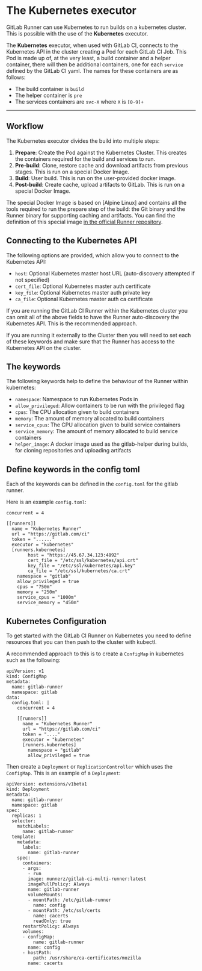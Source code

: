 # The Kubernetes executor

GitLab Runner can use Kubernetes to run builds on a kubernetes cluster. This is
possible with the use of the **Kubernetes** executor.

The **Kubernetes** executor, when used with GitLab CI, connects to the Kubernetes
API in the cluster creating a Pod for each GitLab CI Job. This Pod is made
up of, at the very least, a build container and a helper container, there will
then be additional containers, one for each `service` defined by the GitLab CI
yaml. The names for these containers are as follows:

- The build container is `build`
- The helper container is `pre`
- The services containers are `svc-X` where `X` is `[0-9]+`

---

<!-- START doctoc generated TOC please keep comment here to allow auto update -->
<!-- DON'T EDIT THIS SECTION, INSTEAD RE-RUN doctoc TO UPDATE -->

<!-- END doctoc generated TOC please keep comment here to allow auto update -->

## Workflow

The Kubernetes executor divides the build into multiple steps:

1. **Prepare**: Create the Pod against the Kubernetes Cluster.
	This creates the containers required for the build and services to run.
1. **Pre-build**: Clone, restore cache and download artifacts from previous
   stages. This is run on a special Docker Image.
1. **Build**: User build. This is run on the user-provided docker image.
1. **Post-build**: Create cache, upload artifacts to GitLab. This is run on
   a special Docker Image.

The special Docker Image is based on [Alpine Linux] and contains all the tools
required to run the prepare step of the build: the Git binary and the Runner
binary for supporting caching and artifacts. You can find the definition of
this special image [in the official Runner repository][special-build].

## Connecting to the Kubernetes API

The following options are provided, which allow you to connect to the Kubernetes API:

- `host`: Optional Kubernetes master host URL (auto-discovery attempted if not specified)
- `cert_file`: Optional Kubernetes master auth certificate
- `key_file`: Optional Kubernetes master auth private key
- `ca_file`: Optional Kubernetes master auth ca certificate

If you are running the GitLab CI Runner within the Kubernetes cluster you can omit
all of the above fields to have the Runner auto-discovery the Kubernetes API. This
is the recommended approach.

If you are running it externally to the Cluster then you will need to set each
of these keywords and make sure that the Runner has access to the Kubernetes API
on the cluster.

## The keywords

The following keywords help to define the behaviour of the Runner within kubernetes:

- `namespace`: Namespace to run Kubernetes Pods in
- `allow_privileged`: Allow containers to be run with the privileged flag
- `cpus`: The CPU allocation given to build containers
- `memory`: The amount of memory allocated to build containers
- `service_cpus`: The CPU allocation given to build service containers
- `service_memory`: The amount of memory allocated to build service containers
- `helper_image`: A docker image used as the gitlab-helper during builds, for cloning repositories and uploading artifacts

## Define keywords in the config toml

Each of the keywords can be defined in the `config.toml` for the gitlab runner.

Here is an example `config.toml`:

```
concurrent = 4

[[runners]]
  name = "Kubernetes Runner"
  url = "https://gitlab.com/ci"
  token = "......"
  executor = "kubernetes"
  [runners.kubernetes]
		host = "https://45.67.34.123:4892"
		cert_file = "/etc/ssl/kubernetes/api.crt"
		key_file = "/etc/ssl/kubernetes/api.key"
		ca_file = "/etc/ssl/kubernetes/ca.crt"
    namespace = "gitlab"
    allow_privileged = true
    cpus = "750m"
    memory = "250m"
    service_cpus = "1000m"
    service_memory = "450m"
```

## Kubernetes Configuration

To get started with the GitLab CI Runner on Kubernetes you need to define
resources that you can then push to the cluster with kubectl.

A recommended approach to this is to create a `ConfigMap` in kubernetes such as
the following:

```
apiVersion: v1
kind: ConfigMap
metadata:
  name: gitlab-runner
  namespace: gitlab
data:
  config.toml: |
    concurrent = 4

    [[runners]]
      name = "Kubernetes Runner"
      url = "https://gitlab.com/ci"
      token = "...."
      executor = "kubernetes"
      [runners.kubernetes]
        namespace = "gitlab"
        allow_privileged = true
```

Then create a `Deployment` or `ReplicationController` which uses the `ConfigMap`.
This is an example of a `Deployment`:

```
apiVersion: extensions/v1beta1
kind: Deployment
metadata:
  name: gitlab-runner
  namespace: gitlab
spec:
  replicas: 1
  selector:
    matchLabels:
      name: gitlab-runner
  template:
    metadata:
      labels:
        name: gitlab-runner
    spec:
      containers:
      - args:
        - run
        image: munnerz/gitlab-ci-multi-runner:latest
        imagePullPolicy: Always
        name: gitlab-runner
        volumeMounts:
        - mountPath: /etc/gitlab-runner
          name: config
        - mountPath: /etc/ssl/certs
          name: cacerts
          readOnly: true
      restartPolicy: Always
      volumes:
      - configMap:
          name: gitlab-runner
        name: config
      - hostPath:
          path: /usr/share/ca-certificates/mozilla
        name: cacerts
```

[special-build]: https://gitlab.com/gitlab-org/gitlab-ci-multi-runner/tree/master/dockerfiles/build
